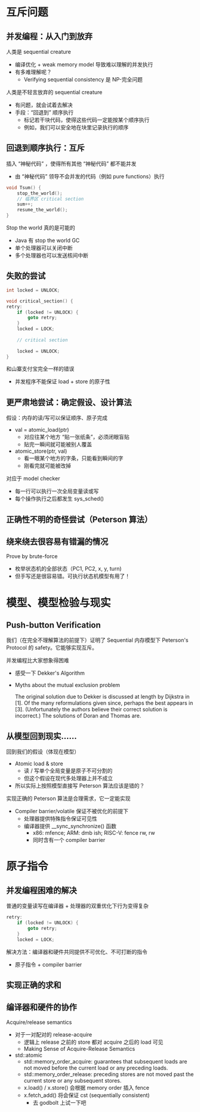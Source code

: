 # 互斥问题

## 并发编程：从入门到放弃

人类是 sequential creature

- 编译优化 + weak memory model 导致难以理解的并发执行
- 有多难理解呢？
  - Verifying sequential consistency 是 NP-完全问题



人类是不轻言放弃的 sequential creature

- 有问题，就会试着去解决
- 手段：“回退到” 顺序执行
  - 标记若干块代码，使得这些代码一定能按某个顺序执行
  - 例如，我们可以安全地在块里记录执行的顺序



## 回退到顺序执行：互斥



插入 “神秘代码” ，使得所有其他 “神秘代码” 都不能并发

- 由 “神秘代码” 领导不会并发的代码（例如 pure functions）执行

```cpp
void Tsum() {
    stop_the_world();
    // 临界区 critical section
    sum++;
    resume_the_world();
}
```

Stop the world 真的是可能的

- Java 有 stop the world GC
- 单个处理器可以关闭中断
- 多个处理器也可以发送核间中断



## 失败的尝试

```cpp
int locked = UNLOCK;

void critical_section() {
retry:
    if (locked != UNLOCK) {
        goto retry;
    }
    locked = LOCK;
    
    // critical section
    
    locked = UNLOCK;
}
```

和山寨支付宝完全一样的错误

- 并发程序不能保证 load + store 的原子性



## 更严肃地尝试：确定假设、设计算法

假设：内存的读/写可以保证顺序、原子完成

- val = atomic_load(ptr)
  - 对应往某个地方 “贴一张纸条”，必须闭眼盲贴
  - 贴完一瞬间就可能被别人覆盖
- atomic_store(ptr, val)
  - 看一眼某个地方的字条，只能看到瞬间的字
  - 刚看完就可能被改掉



对应于 model checker

- 每一行可以执行一次全局变量读或写
- 每个操作执行之后都发生 sys_sched()



## 正确性不明的奇怪尝试（Peterson 算法）

## 绕来绕去很容易有错漏的情况

Prove by brute-force

- 枚举状态机的全部状态（PC1, PC2, x, y, turn)
- 但手写还是很容易错。可执行状态机模型有用了！



# 模型、模型检验与现实

## Push-button Verification

我们（在完全不理解算法的前提下）证明了 Sequential 内存模型下 Peterson's Protocol 的 safety。它能够实现互斥。

并发编程比大家想象得困难

- 感受一下 Dekker's Algorithm

- Myths about the mutual exclusion problem

  The original solution due to Dekker is discussed at length by Dijkstra in [1]. Of the many reformulations given since, perhaps the best appears in [3]. (Unfortunately the authors believe their correct solution is incorrect.) The solutions of Doran and Thomas are.



## 从模型回到现实......

回到我们的假设（体现在模型）

- Atomic load & store
  - 读 / 写单个全局变量是原子不可分割的
  - 但这个假设在现代多处理器上并不成立
- 所以实际上按照模型直接写 Peterson 算法应该是错的？



实现正确的 Peterson 算法是合理需求，它一定能实现

- Compiler barrier/volatile 保证不被优化的前提下
  - 处理器提供特殊指令保证可见性
  - 编译器提供 __sync_synchronize() 函数
    - x86: mfence; ARM: dmb ish; RISC-V: fence rw, rw
    - 同时含有一个 compiler barrier





# 原子指令

## 并发编程困难的解决

普通的变量读写在编译器 + 处理器的双重优化下行为变得复杂

```cpp
retry:
	if (locked != UNLOCK) {
		goto retry;
    }
	locked = LOCK;
```

解决方法：编译器和硬件共同提供不可优化、不可打断的指令

- 原子指令 + compiler barrier



## 实现正确的求和





## 编译器和硬件的协作

Acquire/release semantics

- 对于一对配对的 release-acquire
  - 逻辑上 release 之前的 store 都对 acquire 之后的 load 可见
  - Making Sense of Acquire-Release Semantics
- std::atomic
  - std::memory_order_acquire: guarantees that subsequent loads are not moved before the current load or any preceding loads.
  - std::memory_order_release: preceding stores are not moved past the current store or any subsequent stores.
  - x.load() / x.store() 会根据 memory order 插入 fence
  - x.fetch_add() 将会保证 cst (sequentially consistent)
    - 去 godbolt 上试一下吧